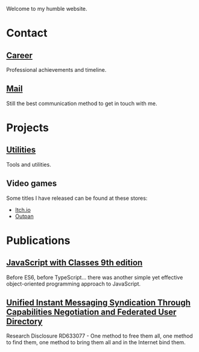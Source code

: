 Welcome to my humble website.

# Contact

## [Career](https://www.linkedin.com/in/diogoeichert)
Professional achievements and timeline.

## [Mail](mailto:diogoeichert@icloud.com)
Still the best communication method to get in touch with me.

# Projects

## [Utilities](https://diogoeichert.github.io/utils)
Tools and utilities.

## Video games
Some titles I have released can be found at these stores:
- [Itch.io](https://maragato.itch.io)
- [Outpan](https://www.outpan.com/d/38cdc5ca5372)

# Publications

## [JavaScript with Classes 9th edition](JSwC.epub)
Before ES6, before TypeScript... there was another simple yet effective object-oriented programming approach to JavaScript.

## [Unified Instant Messaging Syndication Through Capabilities Negotiation and Federated User Directory](RD633077.pdf)
Research Disclosure RD633077 - One method to free them all, one method to find them, one method to bring them all and in the Internet bind them.
